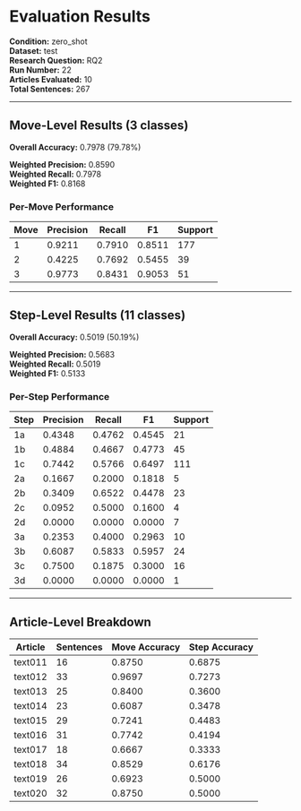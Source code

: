 # Evaluation Results

**Condition:** zero_shot  
**Dataset:** test  
**Research Question:** RQ2  
**Run Number:** 22  
**Articles Evaluated:** 10  
**Total Sentences:** 267  

---

## Move-Level Results (3 classes)

**Overall Accuracy:** 0.7978 (79.78%)  

**Weighted Precision:** 0.8590  
**Weighted Recall:** 0.7978  
**Weighted F1:** 0.8168  

### Per-Move Performance

| Move | Precision | Recall | F1 | Support |
|------|-----------|--------|----|---------|
| 1 | 0.9211 | 0.7910 | 0.8511 | 177 |
| 2 | 0.4225 | 0.7692 | 0.5455 | 39 |
| 3 | 0.9773 | 0.8431 | 0.9053 | 51 |

---

## Step-Level Results (11 classes)

**Overall Accuracy:** 0.5019 (50.19%)  

**Weighted Precision:** 0.5683  
**Weighted Recall:** 0.5019  
**Weighted F1:** 0.5133  

### Per-Step Performance

| Step | Precision | Recall | F1 | Support |
|------|-----------|--------|----|---------|
| 1a | 0.4348 | 0.4762 | 0.4545 | 21 |
| 1b | 0.4884 | 0.4667 | 0.4773 | 45 |
| 1c | 0.7442 | 0.5766 | 0.6497 | 111 |
| 2a | 0.1667 | 0.2000 | 0.1818 | 5 |
| 2b | 0.3409 | 0.6522 | 0.4478 | 23 |
| 2c | 0.0952 | 0.5000 | 0.1600 | 4 |
| 2d | 0.0000 | 0.0000 | 0.0000 | 7 |
| 3a | 0.2353 | 0.4000 | 0.2963 | 10 |
| 3b | 0.6087 | 0.5833 | 0.5957 | 24 |
| 3c | 0.7500 | 0.1875 | 0.3000 | 16 |
| 3d | 0.0000 | 0.0000 | 0.0000 | 1 |

---

## Article-Level Breakdown

| Article | Sentences | Move Accuracy | Step Accuracy |
|---------|-----------|---------------|---------------|
| text011 | 16 | 0.8750 | 0.6875 |
| text012 | 33 | 0.9697 | 0.7273 |
| text013 | 25 | 0.8400 | 0.3600 |
| text014 | 23 | 0.6087 | 0.3478 |
| text015 | 29 | 0.7241 | 0.4483 |
| text016 | 31 | 0.7742 | 0.4194 |
| text017 | 18 | 0.6667 | 0.3333 |
| text018 | 34 | 0.8529 | 0.6176 |
| text019 | 26 | 0.6923 | 0.5000 |
| text020 | 32 | 0.8750 | 0.5000 |
